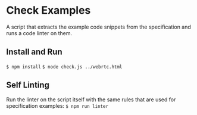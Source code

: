 # Check Examples
A script that extracts the example code snippets from the specification and
runs a code linter on them.

## Install and Run
`$ npm install`
`$ node check.js ../webrtc.html`

## Self Linting
Run the linter on the script itself with the same rules that are used for
specification examples:
`$ npm run linter`
